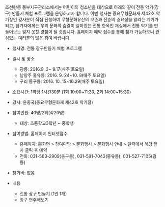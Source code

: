 조선왕릉 동부지구관리소에서는 어린이와 청소년을 대상으로 아래와 같이 전통 악기(장구) 만들기 체험 프로그램을 운영하고자 합니다. 이번 행사는 중요무형문화재 제42호 악기장인 강사분이 직접 진행하여 무형문화유산의 보존과 전승의 중요성을 알리는 계기가 되고, 참가자에게는 우리 문화의 숨결이 살아있는 전통 한옥인 재실에서 전통 악기를 만들어보는 잊지 못할 경험이 될 것입니다. 홈페이지 예약 접수를 통해 참가 가능하오니 관심있는 여러분의 많은 참여 바랍니다.

- 행사명: 전통 장구만들기 체험 프로그램

- 일시 및 장소
  - 광릉: 2016.9. 3~ 9.17(매주 토요일)
  - 남양주 홍유릉: 2016. 9. 24~10. 8(매주 토요일)
  - 구리 동구릉: 2016. 10. 15~10.29(매주 토요일)

- 소요시간: 1회당 1시간30분 (1회 10:00~11:30, 2회 14:00~15:30)

- 강사: 윤종국(중요무형문화재 제42호 악기장)

- 참여인원: 40명/2회(각20명)
  - 대상: 초등학교3학년 ~ 중학생

- 참여방법: 홈페이지 인터넷접수
  - 홈페이지: 홈화면 > 참여마당 > 문화행사 > 문화행사 안내 > 달력에서 해당 행사 클릭 후 예약
  - 전화: 031-563-2909(동구릉), 031-591-7043(홍유릉), 031-527-7105(광릉)

- 참가비: 없음

- 내용
  - 전통 장구 만들기 (1인 1개)
  - 장구 연주해보기